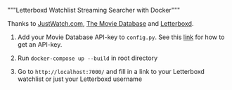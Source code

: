 """Letterboxd Watchlist Streaming Searcher with Docker"""

Thanks to [JustWatch.com](https://www.justwatch.com/), [The Movie Database](https://www.themoviedb.org/) and [Letterboxd](https://letterboxd.com/).

1. Add your Movie Database API-key to `config.py`. See this [link](https://developers.themoviedb.org/3/getting-started/introduction) for how to get an API-key.

2. Run `docker-compose up --build` in root directory

3. Go to `http://localhost:7000/` and  fill in a link to your Letterboxd watchlist or just your Letterboxd username